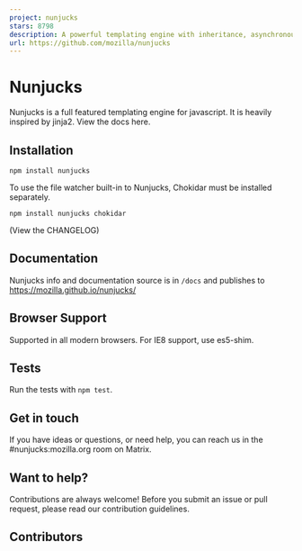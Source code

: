 ```yaml
---
project: nunjucks
stars: 8798
description: A powerful templating engine with inheritance, asynchronous control, and more (jinja2 inspired)
url: https://github.com/mozilla/nunjucks
---
```


Nunjucks
========

Nunjucks is a full featured templating engine for javascript. It is heavily inspired by jinja2. View the docs here.

Installation
------------

`npm install nunjucks`

To use the file watcher built-in to Nunjucks, Chokidar must be installed separately.

`npm install nunjucks chokidar`

(View the CHANGELOG)

Documentation
-------------

Nunjucks info and documentation source is in `/docs` and publishes to https://mozilla.github.io/nunjucks/

Browser Support
---------------

Supported in all modern browsers. For IE8 support, use es5-shim.

Tests
-----

Run the tests with `npm test`.

Get in touch
------------

If you have ideas or questions, or need help, you can reach us in the #nunjucks:mozilla.org room on Matrix.

Want to help?
-------------

Contributions are always welcome! Before you submit an issue or pull request, please read our contribution guidelines.

Contributors
------------
